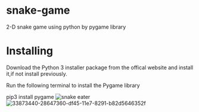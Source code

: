 # snake-game
2-D snake game using python by pygame library
# Installing
Download the Python 3 installer package from the offical website and install it,if not install previously.


Run the following terminal to install the Pygame library

pip3 install pygame
![snake eater](https://user-images.githubusercontent.com/110168877/181824737-a5273237-2b97-4635-8506-8f5ef75e6af3.png)
![33873440-28647360-df45-11e7-8291-b82d5646352f](https://user-images.githubusercontent.com/110168877/181825013-2e2b68c4-1678-445a-9bfa-84dd98f6ea89.png)
